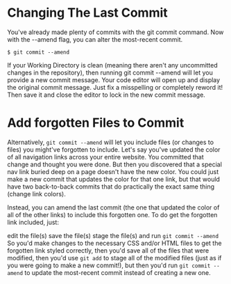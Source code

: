 # Changing The Last Commit
You've already made plenty of commits with the git commit command. Now with the --amend flag, you can alter the most-recent commit.

```
$ git commit --amend
```

If your Working Directory is clean (meaning there aren't any uncommitted changes in the repository), then running git commit --amend will let you provide a new commit message. Your code editor will open up and display the original commit message. Just fix a misspelling or completely reword it! Then save it and close the editor to lock in the new commit message.

# Add forgotten Files to Commit
Alternatively, ```git commit --amend``` will let you include files (or changes to files) you might've forgotten to include. Let's say you've updated the color of all navigation links across your entire website. You committed that change and thought you were done. But then you discovered that a special nav link buried deep on a page doesn't have the new color. You could just make a new commit that updates the color for that one link, but that would have two back-to-back commits that do practically the exact same thing (change link colors).

Instead, you can amend the last commit (the one that updated the color of all of the other links) to include this forgotten one. To do get the forgotten link included, just:

edit the file(s)
save the file(s)
stage the file(s)
and run ```git commit --amend```
So you'd make changes to the necessary CSS and/or HTML files to get the forgotten link styled correctly, then you'd save all of the files that were modified, then you'd use ```git add``` to stage all of the modified files (just as if you were going to make a new commit!), but then you'd run ```git commit --amend``` to update the most-recent commit instead of creating a new one.